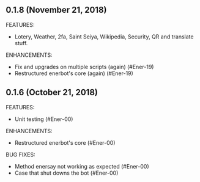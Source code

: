 ## 0.1.8 (November 21, 2018)

FEATURES:

* Lotery, Weather, 2fa, Saint Seiya, Wikipedia, Security, QR and translate stuff. 

ENHANCEMENTS:

* Fix and upgrades on multiple scripts (again) (#Ener-19)
* Restructured enerbot's core (again) (#Ener-19)


## 0.1.6 (October 21, 2018)

FEATURES:

* Unit testing (#Ener-00)

ENHANCEMENTS:

* Restructured enerbot's core  (#Ener-00)

BUG FIXES:

* Method enersay not working as expected (#Ener-00)
* Case that shut downs the bot  (#Ener-00)
